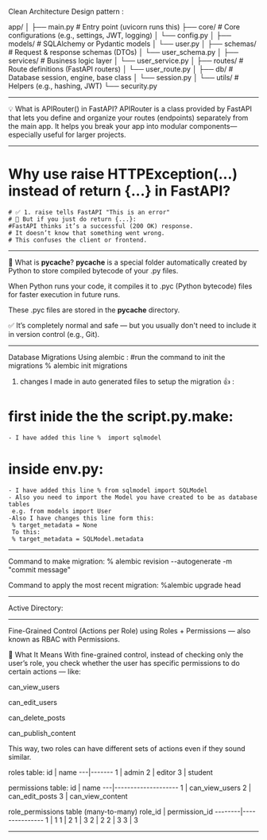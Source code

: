 Clean Architecture Design pattern :

app/
│
├── main.py                 # Entry point (uvicorn runs this)
├── core/                  # Core configurations (e.g., settings, JWT, logging)
│   └── config.py
│
├── models/                # SQLAlchemy or Pydantic models
│   └── user.py
│
├── schemas/               # Request & response schemas (DTOs)
│   └── user_schema.py
│
├── services/              # Business logic layer
│   └── user_service.py
│
├── routes/                # Route definitions (FastAPI routers)
│   └── user_route.py
│
├── db/                    # Database session, engine, base class
│   └── session.py
│
└── utils/                 # Helpers (e.g., hashing, JWT)
    └── security.py


------ ------ ------ ------ ------ ------ ------ ------ ------ ------ ------ ------ ------

💡 What is APIRouter() in FastAPI?
APIRouter is a class provided by FastAPI that lets you define and organize your routes (endpoints) separately from the main app. It helps you break your app into modular components—especially useful for larger projects.

------ ------ ------ ------ ------ ------ ------ ------ ------ ------ ------ ------ ------
 # Why use raise HTTPException(...) instead of return {...} in FastAPI?
    # ✅ 1. raise tells FastAPI "This is an error"
    # 🚫 But if you just do return {...}:
    #FastAPI thinks it’s a successful (200 OK) response.
    # It doesn’t know that something went wrong.
    # This confuses the client or frontend.
------ ------ ------ ------ ------ ------ ------ ------ ------ ------ ------ ------ ------

📁 What is __pycache__?
__pycache__ is a special folder automatically created by Python to store compiled bytecode of your .py files.

When Python runs your code, it compiles it to .pyc (Python bytecode) files for faster execution in future runs.

These .pyc files are stored in the __pycache__ directory.

✅ It’s completely normal and safe — but you usually don't need to include it in version control (e.g., Git).

------ ------ ------ ------ ------ ------ ------ ------ ------ ------ ------ ------ ------
Database Migrations Using alembic : 
#run the command to init the migrations % alembic init migrations   
1) changes I made in auto generated files to setup the migration 👍 : 
# first inide the the script.py.make:
    - I have added this line %  import sqlmodel
# inside env.py:
    - I have added this line % from sqlmodel import SQLModel
    - Also you need to import the Model you have created to be as database tables
     e.g. from models import User
    -Also I have changes this line form this:
     % target_metadata = None
     To this:
     % target_metadata = SQLModel.metadata


------ ------ ------ ------ ------ ------ ------ ------ ------ ------ ------ ------ ------
Command to make migration:
   % alembic revision --autogenerate -m "commit message"
   
Command to apply the most recent migration:
   %alembic upgrade head


------ ------ ------ ------ ------ ------ ------ ------ ------ ------ ------ ------ ------
Active Directory:


------ ------ ------ ------ ------ ------ ------ ------ ------ ------ ------ ------ ------
Fine-Grained Control (Actions per Role) using Roles + Permissions — also known as RBAC with Permissions.

🧠 What It Means
With fine-grained control, instead of checking only the user’s role, you check whether the user has specific permissions to do certain actions — like:

can_view_users

can_edit_users

can_delete_posts

can_publish_content

This way, two roles can have different sets of actions even if they sound similar.

roles table:
id | name
---|-------
1  | admin
2  | editor
3  | student

permissions table:
id | name
---|--------------------
1  | can_view_users
2  | can_edit_posts
3  | can_view_content

role_permissions table (many-to-many)
role_id | permission_id
--------|---------------
1       | 1
1       | 2
1       | 3
2       | 2
2       | 3
3       | 3
------ ------ ------ ------ ------ ------ ------ ------ ------ ------ ------ ------ ------